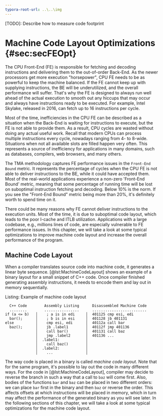 ```yaml
---
typora-root-url: ..\..\img
---
```


[TODO]: Describe how to measure code footprint

# Machine Code Layout Optimizations {#sec:secFEOpt}

The CPU Front-End (FE) is responsible for fetching and decoding instructions and delivering them to the out-of-order Back-End. As the newer processors get more execution "horsepower", CPU FE needs to be as powerful to keep the machine balanced. If the FE cannot keep up with supplying instructions, the BE will be underutilized, and the overall performance will suffer. That's why the FE is designed to always run well ahead of the actual execution to smooth out any hiccups that may occur and always have instructions ready to be executed. For example, Intel Skylake, released in 2016, can fetch up to 16 instructions per cycle.

Most of the time, inefficiencies in the CPU FE can be described as a situation when the Back-End is waiting for instructions to execute, but the FE is not able to provide them. As a result, CPU cycles are wasted without doing any actual useful work. Recall that modern CPUs can process multiple instructions every cycle, nowadays ranging from 4- to 8-wide. Situations when not all available slots are filled happen very often. This represents a source of inefficiency for applications in many domains, such as databases, compilers, web browsers, and many others. 

The TMA methodology captures FE performance issues in the `Front-End Bound` metric. It represents the percentage of cycles when the CPU FE is not able to deliver instructions to the BE, while it could have accepted them. Most of the real-world applications experience a non-zero 'Front-End Bound' metric, meaning that some percentage of running time will be lost on suboptimal instruction fetching and decoding. Below 10\% is the norm. If you see the "Front-End Bound" metric being more than 20\%, it's definitely worth to spend time on it.

There could be many reasons why FE cannot deliver instructions to the execution units. Most of the time, it is due to suboptimal code layout, which leads to the poor I-cache and ITLB utilization. Applications with a large codebase, e.g., millions lines of code, are especially vulnerable to FE performance issues. In this chapter, we will take a look at some typical optimizations to improve machine code layout and increase the overall performance of the program.

## Machine Code Layout

When a compiler translates source code into machine code, it generates a linear byte sequence. [@lst:MachineCodeLayout] shows an example of a binary layout for a small snippet of C++ code. Once compiler finished generating assembly instructions, it needs to encode them and lay out in memory sequentially.

Listing: Example of machine code layout

~~~~ {#lst:MachineCodeLayout .cpp}
  C++ Code        Assembly Listing      Disassembled Machine Code
  ........        ................      ......................... 
if (a <= b)   │    ; a is in edi     │  401125 cmp esi, edi
  bar();      │    ; b is in esi     │  401128 jb 401131
else          │    cmp esi, edi      │  40112a call bar
  baz();      │    jb .label1        │  40112f jmp 401136
              │    call bar()        │  401131 call baz
              │    jmp .label2       │  401136 ...
              │  .label1:            │
              │    call baz()        │
              │  .label2:            │
              │    ...               │
~~~~~~~~~~~~~~~~~~~~~~~~~~~~~~~~~~~~~~~~~~~~~~~~~

The way code is placed in a binary is called *machine code layout*. Note that for the same program, it's possible to lay out the code in many different ways. For the code in [@lst:MachineCodeLayout], compiler may decide to reverse the branch in such a way that a call to `baz` will come first. Also, bodies of the functions `bar` and `baz` can be placed in two different orders: we can place `bar` first in the binary and then `baz` or reverse the order. This affects offsets at which instructions will be placed in memory, which in turn may affect the performance of the generated binary as you will see later. In the following sections of this chapter, we will take a look at some typical optimizations for the machine code layout.
